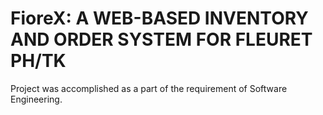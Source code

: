 # FioreX: A WEB-BASED INVENTORY AND ORDER SYSTEM FOR FLEURET PH/TK
Project was accomplished as a part of the requirement of Software Engineering.
